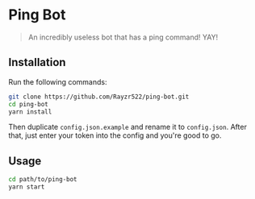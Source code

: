 # Ping Bot

> An incredibly useless bot that has a ping command! YAY!

## Installation

Run the following commands:

```bash
git clone https://github.com/Rayzr522/ping-bot.git
cd ping-bot
yarn install
```

Then duplicate `config.json.example` and rename it to `config.json`. After that, just enter your token into the config and you're good to go.

## Usage

```bash
cd path/to/ping-bot
yarn start
```
